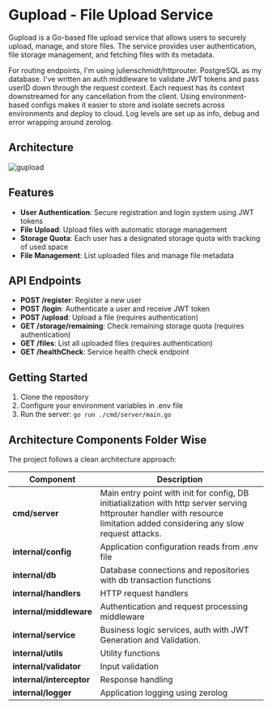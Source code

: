 # Gupload - File Upload Service

Gupload is a Go-based file upload service that allows users to securely upload, manage, and store files. The service provides user authentication, file storage management, and fetching files with its metadata.

For routing endpoints, I'm using julienschmidt/httprouter. PostgreSQL as my database. I've written an auth middleware to validate JWT tokens and pass userID down through the request context. Each request has its context downstreamed for any cancellation from the client.
Using environment-based configs makes it easier to store and isolate secrets across environments and deploy to cloud. Log levels are set up as info, debug and error wrapping around zerolog.

## Architecture
![gupload](https://github.com/user-attachments/assets/e62739a4-4c3d-482c-84e5-0214753d4d8a)

## Features

- **User Authentication**: Secure registration and login system using JWT tokens
- **File Upload**: Upload files with automatic storage management
- **Storage Quota**: Each user has a designated storage quota with tracking of used space
- **File Management**: List uploaded files and manage file metadata

## API Endpoints

- **POST /register**: Register a new user
- **POST /login**: Authenticate a user and receive JWT token
- **POST /upload**: Upload a file (requires authentication)
- **GET /storage/remaining**: Check remaining storage quota (requires authentication)
- **GET /files**: List all uploaded files (requires authentication)
- **GET /healthCheck**: Service health check endpoint

## Getting Started

1. Clone the repository
2. Configure your environment variables in .env file
3. Run the server: `go run ./cmd/server/main.go`

## Architecture Components Folder Wise

The project follows a clean architecture approach:

| Component | Description |
|-----------|-------------|
| **cmd/server** | Main entry point with init for config, DB initiatialization with http server serving httprouter handler with resource limitation added considering any slow request attacks. |
| **internal/config** | Application configuration reads from .env file |
| **internal/db** | Database connections and repositories with db transaction functions |
| **internal/handlers** | HTTP request handlers |
| **internal/middleware** | Authentication and request processing middleware |
| **internal/service** | Business logic services, auth with JWT Generation and Validation. |
| **internal/utils** | Utility functions |
| **internal/validator** | Input validation |
| **internal/interceptor** | Response handling |
| **internal/logger** | Application logging using zerolog |

